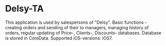 Delsy-TA
========
This application is used by salespersons of "Delsy".
Basic functions - creating orders and sending of their to managers, managing history of orders, 
regular updating of Price-, Clients-, Discounts- databases.
Database is stored in CoreData.
Supported iOS-versions: iOS7.
